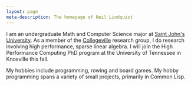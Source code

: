 ```yaml
---
layout: page
meta-description: The homepage of Neil Lindquist
---
```


I am an undergraduate Math and Computer Science major at [Saint John's University](https://www.csbsju.edu/).
As a member of the [Collegeville](http://github.com/Collegeville) research group, I do research involving high performance, sparse linear algebra.
I will join the High Performance Computing PhD program at the University of Tennessee in Knoxville this fall.

My hobbies include programming, rowing and board games.
My hobby programming spans a variety of small projects, primarily in Common Lisp.
